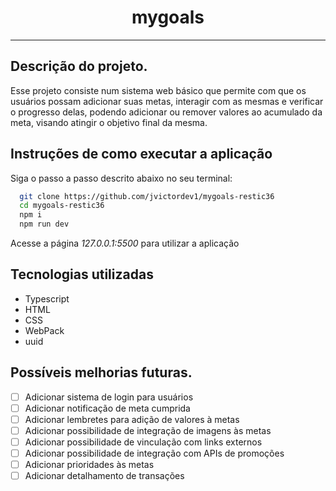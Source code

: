 <h1 align="center">
mygoals
</h1>

---

## Descrição do projeto.

Esse projeto consiste num sistema web básico que permite com que os usuários possam adicionar suas metas, interagir com as mesmas e verificar o progresso delas, podendo adicionar ou remover valores ao acumulado da meta, visando atingir o objetivo final da mesma.

## Instruções de como executar a aplicação

Siga o passo a passo descrito abaixo no seu terminal:

```bash
  git clone https://github.com/jvictordev1/mygoals-restic36
  cd mygoals-restic36
  npm i
  npm run dev
```

Acesse a página _127.0.0.1:5500_ para utilizar a aplicação

## Tecnologias utilizadas

- Typescript
- HTML
- CSS
- WebPack
- uuid

## Possíveis melhorias futuras.

- [ ] Adicionar sistema de login para usuários
- [ ] Adicionar notificação de meta cumprida
- [ ] Adicionar lembretes para adição de valores à metas
- [ ] Adicionar possibilidade de integração de imagens às metas
- [ ] Adicionar possibilidade de vinculação com links externos
- [ ] Adicionar possibilidade de integração com APIs de promoções
- [ ] Adicionar prioridades às metas
- [ ] Adicionar detalhamento de transações
